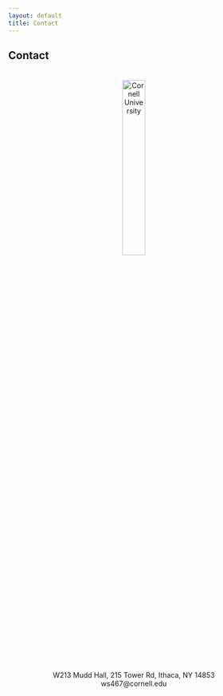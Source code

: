 ```yaml
---
layout: default
title: Contact
---
```


## Contact

<div style="text-align: center;">
    <img src="images/cornell.jpg" alt="Cornell University" style="width: 30%; height: auto; margin-top: 20px;">
    <p>W213 Mudd Hall, 215 Tower Rd, Ithaca, NY 14853<br>
    ws467@cornell.edu</p>
</div>
